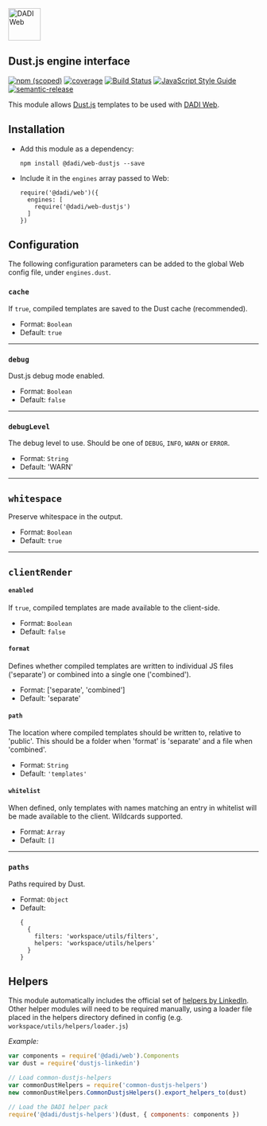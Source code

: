 <img src="https://dadi.cloud/assets/products/dadi-web-full.png" alt="DADI Web" height="65"/>

## Dust.js engine interface

[![npm (scoped)](https://img.shields.io/npm/v/@dadi/web-dustjs.svg?maxAge=10800&style=flat-square)](https://www.npmjs.com/package/@dadi/web-dustjs)
[![coverage](https://img.shields.io/badge/coverage-57%25-red.svg?style=flat?style=flat-square)](https://github.com/dadi/web-dustjs)
[![Build Status](https://travis-ci.org/dadi/web-dustjs.svg?branch=master)](https://travis-ci.org/dadi/web-dustjs)
[![JavaScript Style Guide](https://img.shields.io/badge/code%20style-standard-brightgreen.svg?style=flat-square)](http://standardjs.com/)
[![semantic-release](https://img.shields.io/badge/%20%20%F0%9F%93%A6%F0%9F%9A%80-semantic--release-e10079.svg?style=flat-square)](https://github.com/semantic-release/semantic-release)

This module allows [Dust.js](http://www.dustjs.com/) templates to be used with [DADI Web](https://github.com/dadi/web).

## Installation

- Add this module as a dependency:

   ```
   npm install @dadi/web-dustjs --save
   ```

- Include it in the `engines` array passed to Web:

   ```npm
   require('@dadi/web')({
     engines: [
       require('@dadi/web-dustjs')
     ]
   })
   ```

## Configuration

The following configuration parameters can be added to the global Web config file, under `engines.dust`.

### `cache`

If `true`, compiled templates are saved to the Dust cache (recommended).

- Format: `Boolean`
- Default: `true`

---

### `debug`

Dust.js debug mode enabled.

- Format: `Boolean`
- Default: `false`

---

### `debugLevel`

The debug level to use. Should be one of `DEBUG`, `INFO`, `WARN` or `ERROR`.

- Format: `String`
- Default: 'WARN'

---

## `whitespace`

Preserve whitespace in the output.

- Format: `Boolean`
- Default: `true`

---

## `clientRender`
      
#### `enabled`
        
If `true`, compiled templates are made available to the client-side.

- Format: `Boolean`
- Default: `false`

#### `format`

Defines whether compiled templates are written to individual JS files ('separate') or combined into a single one ('combined').

- Format: ['separate', 'combined']
- Default: 'separate'

#### `path`

The location where compiled templates should be written to, relative to 'public'. This should be a folder when 'format' is 'separate' and a file when 'combined'.

- Format: `String`
- Default: `'templates'`

#### `whitelist`

When defined, only templates with names matching an entry in whitelist will be made available to the client. Wildcards supported.

- Format: `Array`
- Default: `[]`

---

### `paths`

Paths required by Dust.

- Format: `Object`
- Default:
    ```
    {
      {
        filters: 'workspace/utils/filters',
        helpers: 'workspace/utils/helpers'
      }
    }
    ```

## Helpers

This module automatically includes the official set of [helpers by LinkedIn](https://github.com/linkedin/dustjs-helpers). Other helper modules will need to be required manually, using a loader file placed in the helpers directory defined in config (e.g. `workspace/utils/helpers/loader.js`)

*Example:*

```js
var components = require('@dadi/web').Components
var dust = require('dustjs-linkedin')

// Load common-dustjs-helpers
var commonDustHelpers = require('common-dustjs-helpers')
new commonDustHelpers.CommonDustjsHelpers().export_helpers_to(dust)

// Load the DADI helper pack
require('@dadi/dustjs-helpers')(dust, { components: components })
```
